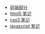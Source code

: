 <!-- frontend/_sidebar.md -->

* [前端部分](frontend/)
* [html5 笔记](frontend/html5-notes)
* [css3 笔记](frontend/css3-notes)
* [javascript 笔记](frontend/javascript-notes)